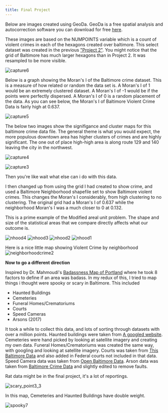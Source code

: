 ```yaml
---
title: Final Project
---
```




Below are images created using GeoDa. GeoDa is a free spatial analysis and autocorrection software you can download for free [here](http://geodacenter.github.io/download.html).

These images are based on the NUMPOINTS variable which is a count of violent crimes in each of the hexagons created over baltimore. This select dataset was created in the previous ["Project 2"](https://huntt1.github.io/Project2_BaltMap/Project2.html). You might notice that the grid of Baltimore has much larger hexagons than in Project 2. It was resampled to be more visible.

![capture6](https://user-images.githubusercontent.com/42807766/49627451-e1a24780-f9ac-11e8-850a-5f9c0f1beba4.PNG)


Below is a graph showing the Moran's I of the Baltimore crime dataset. This is a measure of how related or random the data set is. A Moran's I of 1 would be an extremely clustered dataset. A Moran's I of -1 would be if the points were perfectly dispersed. A Moran's I of 0 is a random placement of the data. As you can see below, the Moran's I of Baltimore Violent Crime Data is fairly high at 0.637. 

![capture5](https://user-images.githubusercontent.com/42807766/49627452-e1a24780-f9ac-11e8-8c40-7ddb379314f1.PNG)



The below two images show the signifigance and cluster maps for this baltimore crime data file. The general theme is what you would expect, the more populous downtown area has higher clusters of crimes and are highly significant. The one out of place high-high area is along route 129 and 140 leaving the city in the northwest. 

![capture4](https://user-images.githubusercontent.com/42807766/49627453-e1a24780-f9ac-11e8-865e-b2a7a820012b.PNG)


![capture3](https://user-images.githubusercontent.com/42807766/49627454-e1a24780-f9ac-11e8-8659-65d641d5c02a.PNG)


Then you're like wait what else can i do with this data. 

I then changed up from using the grid I had created to show crime, and used a Baltimore Neighborhood shapefile set to show Baltimore violent crimes. This changes the Moran's I considerably, from high clustering to no clustering. The original grid had a Moran's I of 0.637 while the neighborhood Moran's I was a much closer to 0 at 0.132.

This is a prime example of the Modified areal unit problem. The shape and size of the statistical areas that we compare directly affects what our outcome is.


![nhood4](https://user-images.githubusercontent.com/42807766/49780459-9b1a5900-fcdc-11e8-9cc6-b041657a0345.PNG)
![nhood3](https://user-images.githubusercontent.com/42807766/49780460-9b1a5900-fcdc-11e8-9923-131290fac794.PNG)
![nhood2](https://user-images.githubusercontent.com/42807766/49780457-9b1a5900-fcdc-11e8-8c1f-730e04a8d270.PNG)
![nhood1](https://user-images.githubusercontent.com/42807766/49780458-9b1a5900-fcdc-11e8-9bf1-514372d095fb.PNG)


Here is a nice little map showing Violent Crime by neighborhood
![neighborhoodcrime2](https://user-images.githubusercontent.com/42807766/49778670-3c50e180-fcd4-11e8-96b5-9c3ec35e1751.png)

<b> Now to go a different direction </b>

Inspired by Dr. Mahmoudi's [Badassness Map of Portland](http://dillonm.io/files/PortlandBadassnessMap2011March.pdf) where he took 8 factors to define if an area was badass.
In my redux of this, I tried to map things i thought were spooky or scary in Baltimore. 
This included
- Haunted Buildings
- Cemeteries
- Funeral Homes/Crematoriums
- Courts
- Speed Cameras
- Arsons (2017)

It took a while to collect this data, and lots of sorting through datasets with over a million points. Haunted buildings were taken from [A googled website](https://www.hauntedrooms.com/top-11-haunted-places-baltimore-md). Cemeteries were hand picked by looking at satellite imagery and creating my own data. Funeral Homes/Crematoriums was created the same way, with googling and looking at satellite imagery. Courts was taken from [This Baltimore Data](https://catalog.data.gov/dataset/courthouses-86077) and also added in Federal courts not included in that data. Speed Camera data was taken from [Open Baltimore Data](https://data.baltimorecity.gov/Transportation/Baltimore-Fixed-Speed-Cameras/dz54-2aru). Arson data was taken from [Baltimore Crime Data](https://www.baltimorepolice.org/crime-stats/open-data) and slightly edited to remove faults.


Rat data might be in the final project, it's a lot of reportings.

![scary_point3_3](https://user-images.githubusercontent.com/42807766/49969720-36871600-fef7-11e8-8848-0d9f3603d77a.png)


In this map, Cemeteries and Haunted Buildings have double weight.

![spooky7](https://user-images.githubusercontent.com/42807766/49983310-f4c69180-ff2f-11e8-888e-cc8a4b9dc0e6.png)

